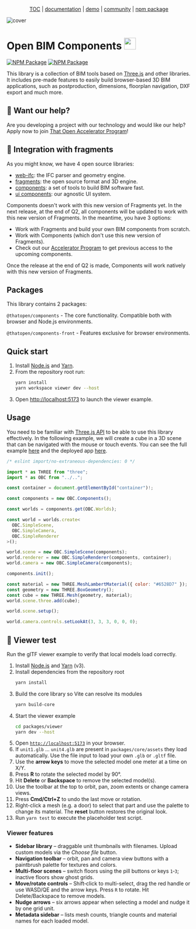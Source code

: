<p align="center">
  <a href="https://thatopen.com/">TOC</a>
  |
  <a href="https://docs.thatopen.com/intro">documentation</a>
  |
  <a href="https://thatopen.github.io/engine_components/examples/IfcLoader/index.html">demo</a>
  |
  <a href="https://people.thatopen.com/">community</a>
  |
  <a href="https://www.npmjs.com/org/thatopen">npm package</a>
</p>

![cover](https://thatopen.github.io/engine_components/resources/cover.png)

<h1>Open BIM Components <img src="https://thatopen.github.io/engine_components/resources/favicon.ico" width="32"/></h1>

[![NPM Package][npm]][npm-url]
[![NPM Package][npm-downloads]][npm-url]

This library is a collection of BIM tools based on [Three.js](https://github.com/mrdoob/three.js/) and other libraries. It includes pre-made features to easily build browser-based 3D BIM applications, such as postproduction, dimensions, floorplan navigation, DXF export and much more. 


## 🤝 Want our help?
Are you developing a project with our technology and would like our help?
Apply now to join [That Open Accelerator Program](https://thatopen.com/accelerator)!


## 🧩 Integration with fragments
As you might know, we have 4 open source libraries:
- [web-ifc](https://github.com/ThatOpen/engine_web-ifc): the IFC parser and geometry engine.
- [fragments](https://github.com/ThatOpen/engine_fragment): the open source format and 3D engine.
- [components](https://github.com/ThatOpen/engine_components): a set of tools to build BIM software fast. 
- [ui components](https://github.com/ThatOpen/engine_ui-components): our agnostic UI system.

Components doesn't work with this new version of Fragments yet. In the next release, at the end of Q2, all components will be updated to work with this new version of Fragments. In the meantime, you have 3 options:

- Work with Fragments and build your own BIM components from scratch.
- Work with Components (which don't use this new version of Fragments).
- Check out our [Accelerator Program](https://thatopen.com/accelerator) to get previous access to the upcoming components.

Once the release at the end of Q2 is made, Components will work natively with this new version of Fragments.

## Packages

This library contains 2 packages:

`@thatopen/components` - The core functionality. Compatible both with browser and Node.js environments.

`@thatopen/components-front` - Features exclusive for browser environments.

## Quick start

1. Install [Node.js](https://nodejs.org/) and [Yarn](https://yarnpkg.com/).
2. From the repository root run:
   ```bash
   yarn install
   yarn workspace viewer dev --host
   ```
3. Open <http://localhost:5173> to launch the viewer example.


## Usage

You need to be familiar with [Three.js API](https://github.com/mrdoob/three.js/) to be able to use this library effectively. In the following example, we will create a cube in a 3D scene that can be navigated with the mouse or touch events. You can see the full example [here](https://github.com/ThatOpen/engine_components/blob/main/packages/core/src/core/Worlds/example.ts) and the deployed app [here](https://thatopen.github.io/engine_components/examples/Worlds/index.html).

```js
/* eslint import/no-extraneous-dependencies: 0 */

import * as THREE from "three";
import * as OBC from "../..";

const container = document.getElementById("container")!;

const components = new OBC.Components();

const worlds = components.get(OBC.Worlds);

const world = worlds.create<
  OBC.SimpleScene,
  OBC.SimpleCamera,
  OBC.SimpleRenderer
>();

world.scene = new OBC.SimpleScene(components);
world.renderer = new OBC.SimpleRenderer(components, container);
world.camera = new OBC.SimpleCamera(components);

components.init();

const material = new THREE.MeshLambertMaterial({ color: "#6528D7" });
const geometry = new THREE.BoxGeometry();
const cube = new THREE.Mesh(geometry, material);
world.scene.three.add(cube);

world.scene.setup();

world.camera.controls.setLookAt(3, 3, 3, 0, 0, 0);
```

## 🧪 Viewer test

Run the glTF viewer example to verify that local models load correctly.

1. Install [Node.js](https://nodejs.org/) and [Yarn](https://yarnpkg.com/) (v3).
2. Install dependencies from the repository root
   ```bash
   yarn install
   ```
3. Build the core library so Vite can resolve its modules
   ```bash
   yarn build-core
   ```
4. Start the viewer example
   ```bash
   cd packages/viewer
   yarn dev --host
   ```
5. Open [`http://localhost:5173`](http://localhost:5173) in your browser.
6. If `unit1.glb` … `unit4.glb` are present in `packages/core/assets` they load automatically. Use the file input to load your own `.glb` or `.gltf` file.
7. Use the **arrow keys** to move the selected model one meter at a time on X/Y.
8. Press **R** to rotate the selected model by 90°.
9. Hit **Delete** or **Backspace** to remove the selected model(s).
10. Use the toolbar at the top to orbit, pan, zoom extents or change camera views.
11. Press **Cmd/Ctrl+Z** to undo the last move or rotation.
12. Right-click a mesh (e.g. a door) to select that part and use the palette to
    change its material. The **reset** button restores the original look.
13. Run `yarn test` to execute the placeholder test script.

### Viewer features

* **Sidebar library** – draggable unit thumbnails with filenames. Upload custom models via the *Choose file* button.
* **Navigation toolbar** – orbit, pan and camera view buttons with a paintbrush palette for textures and colors.
* **Multi-floor scenes** – switch floors using the pill buttons or keys `1`‑`3`; inactive floors show ghost grids.
* **Move/rotate controls** – Shift‑click to multi-select, drag the red handle or use WASD/QE and the arrow keys. Press `R` to rotate. Hit Delete/Backspace to remove models.
* **Nudge arrows** – six arrows appear when selecting a model and nudge it by one grid unit.
* **Metadata sidebar** – lists mesh counts, triangle counts and material names for each loaded model.


[npm]: https://img.shields.io/npm/v/@thatopen/components
[npm-url]: https://www.npmjs.com/package/@thatopen/components
[npm-downloads]: https://img.shields.io/npm/dw/@thatopen/components
